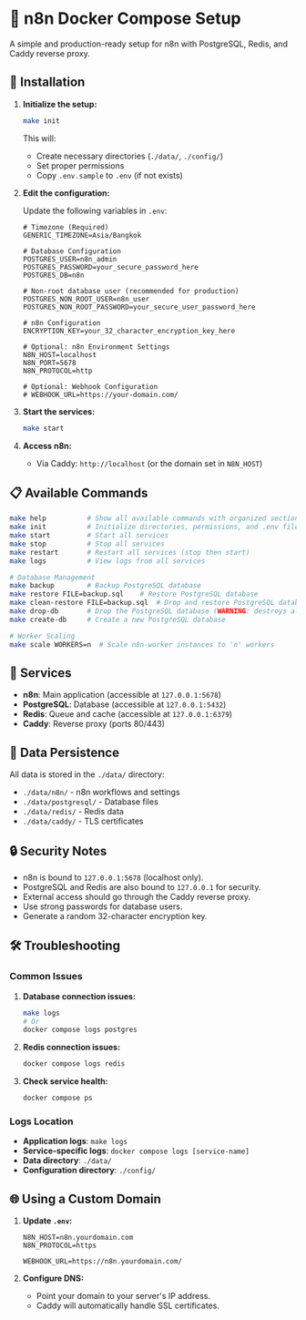 # 🚀 n8n Docker Compose Setup

A simple and production-ready setup for n8n with PostgreSQL, Redis, and Caddy reverse proxy.

## 🔧 Installation

1. **Initialize the setup:**

   ```bash
   make init
   ```

   This will:
   - Create necessary directories (`./data/`, `./config/`)
   - Set proper permissions
   - Copy `.env.sample` to `.env` (if not exists)

2. **Edit the configuration:**

   Update the following variables in `.env`:

   ```env
   # Timezone (Required)
   GENERIC_TIMEZONE=Asia/Bangkok

   # Database Configuration
   POSTGRES_USER=n8n_admin
   POSTGRES_PASSWORD=your_secure_password_here
   POSTGRES_DB=n8n

   # Non-root database user (recommended for production)
   POSTGRES_NON_ROOT_USER=n8n_user
   POSTGRES_NON_ROOT_PASSWORD=your_secure_user_password_here

   # n8n Configuration
   ENCRYPTION_KEY=your_32_character_encryption_key_here

   # Optional: n8n Environment Settings
   N8N_HOST=localhost
   N8N_PORT=5678
   N8N_PROTOCOL=http

   # Optional: Webhook Configuration
   # WEBHOOK_URL=https://your-domain.com/
   ```

3. **Start the services:**

   ```bash
   make start
   ```

4. **Access n8n:**
   - Via Caddy: `http://localhost` (or the domain set in `N8N_HOST`)

## 📋 Available Commands

```bash
make help          # Show all available commands with organized sections
make init          # Initialize directories, permissions, and .env file
make start         # Start all services
make stop          # Stop all services
make restart       # Restart all services (stop then start)
make logs          # View logs from all services

# Database Management
make backup        # Backup PostgreSQL database
make restore FILE=backup.sql    # Restore PostgreSQL database
make clean-restore FILE=backup.sql  # Drop and restore PostgreSQL database
make drop-db       # Drop the PostgreSQL database (WARNING: destroys all data)
make create-db     # Create a new PostgreSQL database

# Worker Scaling
make scale WORKERS=n  # Scale n8n-worker instances to 'n' workers
```

## 🐳 Services

- **n8n**: Main application (accessible at `127.0.0.1:5678`)
- **PostgreSQL**: Database (accessible at `127.0.0.1:5432`)
- **Redis**: Queue and cache (accessible at `127.0.0.1:6379`)
- **Caddy**: Reverse proxy (ports 80/443)

## 💾 Data Persistence

All data is stored in the `./data/` directory:

- `./data/n8n/` - n8n workflows and settings
- `./data/postgresql/` - Database files
- `./data/redis/` - Redis data
- `./data/caddy/` - TLS certificates

## 🔒 Security Notes

- n8n is bound to `127.0.0.1:5678` (localhost only).
- PostgreSQL and Redis are also bound to `127.0.0.1` for security.
- External access should go through the Caddy reverse proxy.
- Use strong passwords for database users.
- Generate a random 32-character encryption key.

## 🛠️ Troubleshooting

### Common Issues

1. **Database connection issues:**

   ```bash
   make logs
   # Or
   docker compose logs postgres
   ```

2. **Redis connection issues:**

   ```bash
   docker compose logs redis
   ```

3. **Check service health:**

   ```bash
   docker compose ps
   ```

### Logs Location

- **Application logs**: `make logs`
- **Service-specific logs**: `docker compose logs [service-name]`
- **Data directory**: `./data/`
- **Configuration directory**: `./config/`

## 🌐 Using a Custom Domain

1. **Update `.env`:**

   ```env
   N8N_HOST=n8n.yourdomain.com
   N8N_PROTOCOL=https

   WEBHOOK_URL=https://n8n.yourdomain.com/
   ```

2. **Configure DNS:**
   - Point your domain to your server's IP address.
   - Caddy will automatically handle SSL certificates.
